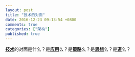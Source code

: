 ```yaml
---
layout: post
title: "技术的对面"
date: 2016-12-23 09:13:54 +0800
comments: true
categories: ["架构"]
published: true
---
```


<u>**技术**</u>的对面是什么？<!--more-->是<u>**应用**</u>么？是<u>**策略**</u>么？是<u>**思想**</u>么？是<u>**道**</u>么？